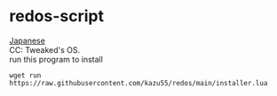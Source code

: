 # redos-script
[Japanese](https://github.com/kazu55/redos/blob/main/README.md)  
CC: Tweaked's OS.  
run this program to install  
```
wget run https://raw.githubusercontent.com/kazu55/redos/main/installer.lua
```
